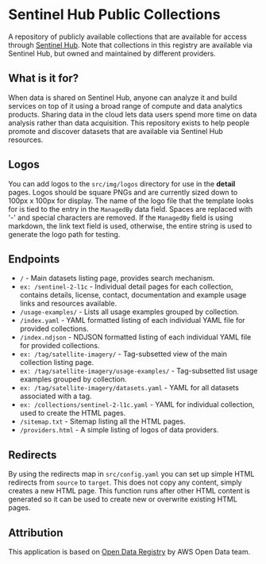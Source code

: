 # Sentinel Hub Public Collections

A repository of publicly available collections that are available for access through [Sentinel Hub](https://www.sentinel-hub.com/). Note that collections in this registry are available via Sentinel Hub, but owned and maintained by different providers.

## What is it for?

When data is shared on Sentinel Hub, anyone can analyze it and build services on top of it using a broad range of compute and data analytics products. Sharing data in the cloud lets data users spend more time on data analysis rather than data acquisition. This repository exists to help people promote and discover datasets that are available via Sentinel Hub resources.

## Logos
You can add logos to the `src/img/logos` directory for use in the **detail**  pages. Logos should be square PNGs and are currently sized down to 100px x 100px for display. The name of the logo file that the template looks for is tied to the entry in the `ManagedBy` data field. Spaces are replaced with '-' and special characters are removed. If the `ManagedBy` field is using markdown, the link text field is used, otherwise, the entire string is used to generate the logo path for testing.

## Endpoints
- `/` - Main datasets listing page, provides search mechanism.
- `ex: /sentinel-2-l1c` - Individual detail pages for each collection, contains details, license, contact, documentation and example usage links and resources available.
- `/usage-examples/` - Lists all usage examples grouped by collection.
- `/index.yaml` - YAML formatted listing of each individual YAML file for provided collections. 
- `/index.ndjson` - NDJSON formatted listing of each individual YAML file for provided collections.
- `ex: /tag/satellite-imagery/` - Tag-subsetted view of the main collection listing page.
- `ex: /tag/satellite-imagery/usage-examples/` - Tag-subsetted list usage examples grouped by collection.
- `ex: /tag/satellite-imagery/datasets.yaml` - YAML for all datasets associated with a tag.
- `ex: /collections/sentinel-2-l1c.yaml` - YAML for individual collection, used to create the HTML pages.
- `/sitemap.txt` - Sitemap listing all the HTML pages.
- `/providers.html` - A simple listing of logos of data providers.

## Redirects
By using the redirects map in `src/config.yaml` you can set up simple HTML redirects from `source` to `target`. This does not copy any content, simply creates a new HTML page. This function runs after other HTML content is generated so it can be used to create new or overwrite existing HTML pages.

## Attribution
This application is based on [Open Data Registry](https://github.com/awslabs/open-data-registry) by AWS Open Data team. 

